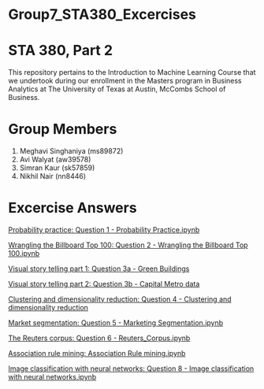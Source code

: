 # Group7_STA380_Excercises

# STA 380, Part 2
This repository pertains to the Introduction to Machine Learning Course that we undertook during our enrollment in the Masters program in Business Analytics at The University of Texas at Austin, McCombs School of Business.

# Group Members
1. Meghavi Singhaniya (ms89872)
2. Avi Walyat (aw39578)
3. Simran Kaur (sk57859)
4. Nikhil Nair (nn8446)

# Excercise Answers
[Probability practice: Question 1 - Probability Practice.ipynb](https://github.com/meghavi1610/Group7_STA380_Excercises/blob/main/Question%201%20-%20Probability%20Practice.ipynb)

[Wrangling the Billboard Top 100: Question 2 - Wrangling the Billboard Top 100.ipynb](https://github.com/meghavi1610/Group7_STA380_Excercises/blob/main/Question%202%20-%20Wrangling%20the%20Billboard%20Top%20100.ipynb)

[Visual story telling part 1: Question 3a - Green Buildings](https://github.com/meghavi1610/Group7_STA380_Excercises/blob/main/Question%203a%20-%20Green%20Buildings.ipynb)

[Visual story telling part 2: Question 3b - Capital Metro data](https://github.com/meghavi1610/Group7_STA380_Excercises/blob/main/Question%203a%20-%20Green%20Buildings.ipynb)

[Clustering and dimensionality reduction: Question 4 - Clustering and dimensionality reduction](https://github.com/meghavi1610/Group7_STA380_Excercises/blob/main/Question%204%20-%20Clustering%20and%20dimensionality%20reduction.ipynb)

[Market segmentation: Question 5 - Marketing Segmentation.ipynb](https://github.com/meghavi1610/Group7_STA380_Excercises/blob/main/Question%205%20-%20Market%20Segmentation.ipynb)

[The Reuters corpus: Question 6 - Reuters_Corpus.ipynb](https://github.com/meghavi1610/Group7_STA380_Excercises/blob/main/Question%206%20-%20The%20Reuters%20Corpus.ipynb)

[Association rule mining: Association Rule mining.ipynb](https://github.com/meghavi1610/Group7_STA380_Excercises/blob/main/Question%207%20-%20Association%20Rule%20Mining.ipynb)

[Image classification with neural networks: Question 8 - Image classification with neural networks.ipynb](https://github.com/meghavi1610/Group7_STA380_Excercises/blob/main/Question%208%20-%20Image%20classification%20with%20neural%20networks.ipynb)

